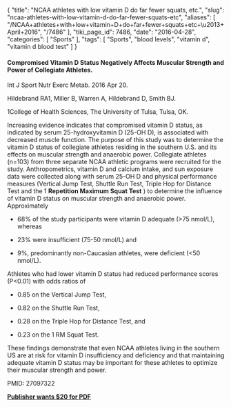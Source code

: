 {
    "title": "NCAA athletes with low vitamin D do far fewer squats, etc.",
    "slug": "ncaa-athletes-with-low-vitamin-d-do-far-fewer-squats-etc",
    "aliases": [
        "/NCAA+athletes+with+low+vitamin+D+do+far+fewer+squats+etc+\u2013+April+2016",
        "/7486"
    ],
    "tiki_page_id": 7486,
    "date": "2016-04-28",
    "categories": [
        "Sports"
    ],
    "tags": [
        "Sports",
        "blood levels",
        "vitamin d",
        "vitamin d blood test"
    ]
}


#### Compromised Vitamin D Status Negatively Affects Muscular Strength and Power of Collegiate Athletes.

Int J Sport Nutr Exerc Metab. 2016 Apr 20.

Hildebrand RA1, Miller B, Warren A, Hildebrand D, Smith BJ.

1College of Health Sciences, The University of Tulsa, Tulsa, OK.

Increasing evidence indicates that compromised vitamin D status, as indicated by serum 25-hydroxyvitamin D (25-OH D), is associated with decreased muscle function. The purpose of this study was to determine the vitamin D status of collegiate athletes residing in the southern U.S. and its effects on muscular strength and anaerobic power. Collegiate athletes (n=103) from three separate NCAA athletic programs were recruited for the study. Anthropometrics, vitamin D and calcium intake, and sun exposure data were collected along with serum 25-OH D and physical performance measures (Vertical Jump Test, Shuttle Run Test, Triple Hop for Distance Test and the 1  **Repetition Maximum Squat Test** ) to determine the influence of vitamin D status on muscular strength and anaerobic power. Approximately 

* 68% of the study participants were vitamin D adequate (>75 nmol/L), whereas 

* 23% were insufficient (75-50 nmol/L) and 

* 9%, predominantly non-Caucasian athletes, were deficient (<50 nmol/L). 

Athletes who had lower vitamin D status had reduced performance scores (P<0.01) with odds ratios of 

* 0.85 on the Vertical Jump Test, 

* 0.82 on the Shuttle Run Test, 

* 0.28 on the Triple Hop for Distance Test, and 

* 0.23 on the 1 RM Squat Test. 

These findings demonstrate that even NCAA athletes living in the southern US are at risk for vitamin D insufficiency and deficiency and that maintaining adequate vitamin D status may be important for these athletes to optimize their muscular strength and power.

PMID: 27097322

 **[Publisher wants $20 for PDF](http://journals.humankinetics.com/doi/pdf/10.1123/ijsnem.2016-0052)**